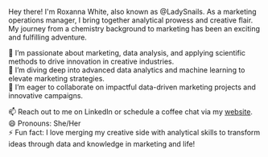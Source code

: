 Hey there! I'm Roxanna White, also known as @LadySnails. As a marketing operations manager, I bring together analytical prowess and creative flair. My journey from a chemistry background to marketing has been an exciting and fulfilling adventure.

👀 I’m passionate about marketing, data analysis, and applying scientific methods to drive innovation in creative industries.  
🌱 I’m diving deep into advanced data analytics and machine learning to elevate marketing strategies.  
💞️ I’m eager to collaborate on impactful data-driven marketing projects and innovative campaigns.  

📫 Reach out to me on LinkedIn or schedule a coffee chat via my [website](https://roxanna.reardon.life).  
😄 Pronouns: She/Her  
⚡ Fun fact: I love merging my creative side with analytical skills to transform ideas through data and knowledge in marketing and life!

<!---
LadySnails/LadySnails is a ✨ special ✨ repository because its `README.md` (this file) appears on your GitHub profile.
You can click the Preview link to take a look at your changes.
--->
